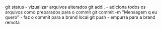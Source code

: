 git status - vizualizar arquivos alterados
git add . - adiciona todos os arquivos como preparados para o commit
git commit -m "Mensagem q eu quero" - faz o commit para a brand local
git push - empurra para a brand remota
